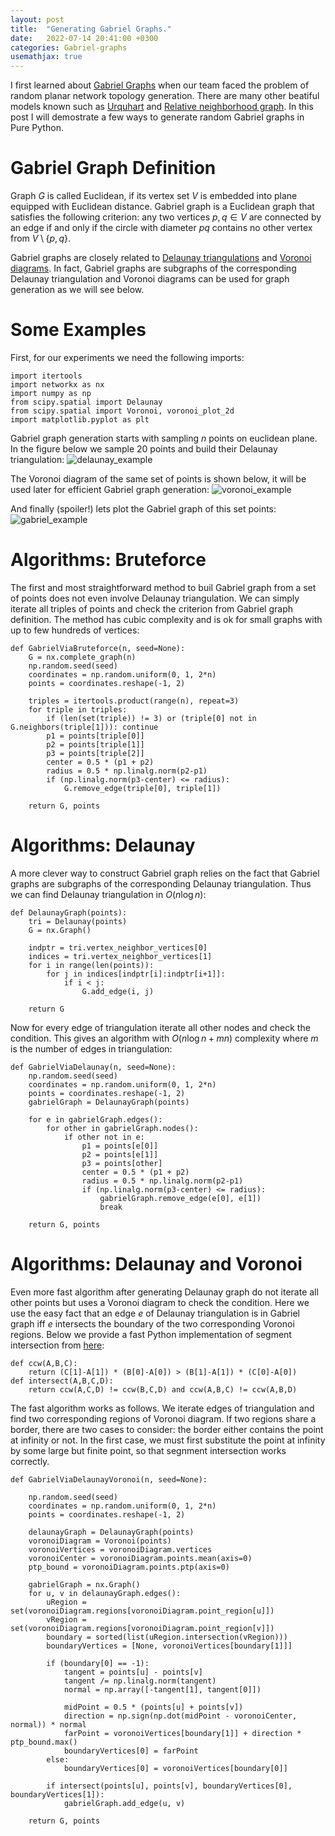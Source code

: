 ```yaml
---
layout: post
title:  "Generating Gabriel Graphs."
date:   2022-07-14 20:41:00 +0300
categories: Gabriel-graphs
usemathjax: true
---
```


I first learned about [Gabriel Graphs](https://en.wikipedia.org/wiki/Gabriel_graph) when our team faced the problem of random planar network topology generation. There are many other beatiful models known such as [Urquhart](https://en.wikipedia.org/wiki/Urquhart_graph) and [Relative neighborhood graph](https://en.wikipedia.org/wiki/Relative_neighborhood_graph). In this post I will demostrate a few ways to generate random Gabriel graphs in Pure Python.

Gabriel Graph Definition
=========

Graph $G$ is called Euclidean, if its vertex set $V$ is embedded into plane equipped with Euclidean distance. Gabriel graph is a Euclidean graph that satisfies the following criterion: any two vertices $p, q \in V$ are connected by an edge if and only if the circle with diameter $pq$ contains no other vertex from $V\setminus \{p, q\}$.

Gabriel graphs are closely related to [Delaunay triangulations](https://en.wikipedia.org/wiki/Delaunay_triangulation) and [Voronoi diagrams](https://en.wikipedia.org/wiki/Voronoi_diagram). In fact, Gabriel graphs are subgraphs of the corresponding Delaunay triangulation and Voronoi diagrams can be used for
graph generation as we will see below.

Some Examples
=========

First, for our experiments we need the following imports:
```
import itertools
import networkx as nx
import numpy as np
from scipy.spatial import Delaunay
from scipy.spatial import Voronoi, voronoi_plot_2d
import matplotlib.pyplot as plt
```
Gabriel graph generation starts with sampling $n$ points on euclidean plane. In the figure below we sample 20 points and build their Delaunay triangulation:
![delaunay_example](../assets/gabriel/Delaunay.png)

The Voronoi diagram of the same set of points is shown below, it will be used later for efficient Gabriel graph generation:
![voronoi_example](../assets/gabriel/Voronoi.png)

And finally (spoiler!) lets plot the Gabriel graph of this set points:
![gabriel_example](../assets/gabriel/Gabriel.png)

Algorithms: Bruteforce
=========

The first and most straightforward method to buil Gabriel graph from a set of points does not even involve Delaunay triangulation.
We can simply iterate all triples of points and check the criterion from Gabriel graph definition. 
The method has cubic complexity and is ok for small graphs with up to few hundreds of vertices:

```
def GabrielViaBruteforce(n, seed=None):
    G = nx.complete_graph(n)
    np.random.seed(seed)
    coordinates = np.random.uniform(0, 1, 2*n)
    points = coordinates.reshape(-1, 2)
    
    triples = itertools.product(range(n), repeat=3)
    for triple in triples:
        if (len(set(triple)) != 3) or (triple[0] not in G.neighbors(triple[1])): continue
        p1 = points[triple[0]]
        p2 = points[triple[1]]
        p3 = points[triple[2]]
        center = 0.5 * (p1 + p2)
        radius = 0.5 * np.linalg.norm(p2-p1)
        if (np.linalg.norm(p3-center) <= radius):
            G.remove_edge(triple[0], triple[1])
            
    return G, points
```

Algorithms: Delaunay
=========

A more clever way to construct Gabriel graph relies on the fact that Gabriel graphs are subgraphs of the corresponding Delaunay triangulation.
Thus we can find Delaunay triangulation in $O(n \log{n})$:
```
def DelaunayGraph(points):
    tri = Delaunay(points)
    G = nx.Graph()
    
    indptr = tri.vertex_neighbor_vertices[0]
    indices = tri.vertex_neighbor_vertices[1]
    for i in range(len(points)):
        for j in indices[indptr[i]:indptr[i+1]]:
            if i < j:
                G.add_edge(i, j)
                
    return G
```
Now for every edge of triangulation iterate all other nodes and check the condition.
This gives an algorithm with $O(n\log{n} + mn)$ complexity where $m$ is the number of edges in triangulation:

```
def GabrielViaDelaunay(n, seed=None):
    np.random.seed(seed)
    coordinates = np.random.uniform(0, 1, 2*n)
    points = coordinates.reshape(-1, 2)
    gabrielGraph = DelaunayGraph(points)
    
    for e in gabrielGraph.edges():
        for other in gabrielGraph.nodes():
            if other not in e:
                p1 = points[e[0]]
                p2 = points[e[1]]
                p3 = points[other]
                center = 0.5 * (p1 + p2)
                radius = 0.5 * np.linalg.norm(p2-p1)
                if (np.linalg.norm(p3-center) <= radius):
                    gabrielGraph.remove_edge(e[0], e[1])
                    break
    
    return G, points
```

Algorithms: Delaunay and Voronoi
=========

Even more fast algorithm after generating Delaunay graph do not iterate all other points but uses a Voronoi diagram to check the condition.
Here we use the easy fact that an edge $e$ of Delaunay triangulation is in Gabriel graph iff $e$ intersects the boundary of the two corresponding Voronoi regions. Below we provide a fast Python implementation of segment intersection from [here](https://bryceboe.com/2006/10/23/line-segment-intersection-algorithm/):

```
def ccw(A,B,C):
    return (C[1]-A[1]) * (B[0]-A[0]) > (B[1]-A[1]) * (C[0]-A[0])
def intersect(A,B,C,D):
    return ccw(A,C,D) != ccw(B,C,D) and ccw(A,B,C) != ccw(A,B,D)
```

The fast algorithm works as follows. We iterate edges of triangulation and find two corresponding regions of Voronoi diagram.
If two regions share a border, there are two cases to consider: the border either contains the point at infinity or not.
In the first case, we must first substitute the point at infinity by some large but finite point, so that segnment intersection works correctly.

```
def GabrielViaDelaunayVoronoi(n, seed=None):
    
    np.random.seed(seed)
    coordinates = np.random.uniform(0, 1, 2*n)
    points = coordinates.reshape(-1, 2)
    
    delaunayGraph = DelaunayGraph(points)
    voronoiDiagram = Voronoi(points)
    voronoiVertices = voronoiDiagram.vertices
    voronoiCenter = voronoiDiagram.points.mean(axis=0)
    ptp_bound = voronoiDiagram.points.ptp(axis=0)
    
    gabrielGraph = nx.Graph()
    for u, v in delaunayGraph.edges():
        uRegion = set(voronoiDiagram.regions[voronoiDiagram.point_region[u]])
        vRegion = set(voronoiDiagram.regions[voronoiDiagram.point_region[v]])
        boundary = sorted(list(uRegion.intersection(vRegion)))
        boundaryVertices = [None, voronoiVertices[boundary[1]]]
        
        if (boundary[0] == -1):
            tangent = points[u] - points[v]
            tangent /= np.linalg.norm(tangent)
            normal = np.array([-tangent[1], tangent[0]])
            
            midPoint = 0.5 * (points[u] + points[v])
            direction = np.sign(np.dot(midPoint - voronoiCenter, normal)) * normal
            farPoint = voronoiVertices[boundary[1]] + direction * ptp_bound.max()
            boundaryVertices[0] = farPoint
        else:
            boundaryVertices[0] = voronoiVertices[boundary[0]]
        
        if intersect(points[u], points[v], boundaryVertices[0], boundaryVertices[1]): 
            gabrielGraph.add_edge(u, v)
    
    return G, points
```